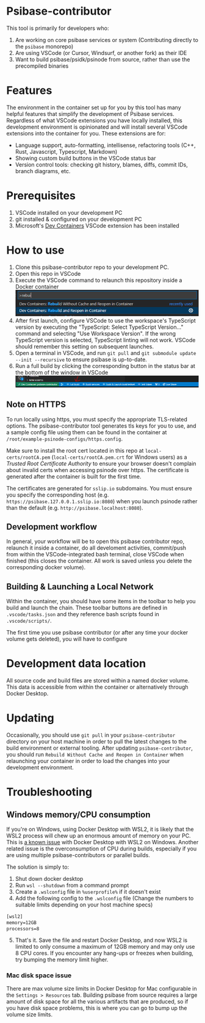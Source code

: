 # Psibase-contributor

This tool is primarily for developers who:

1. Are working on core psibase services or system (Contributing directly to the `psibase` monorepo)
2. Are using VSCode (or Cursor, Windsurf, or another fork) as their IDE
3. Want to build psibase/psidk/psinode from source, rather than use the precompiled binaries

# Features

The environment in the container set up for you by this tool has many helpful features that simplify the development of Psibase services. Regardless of what VSCode extensions you have locally installed, this development environment is opinionated and will install several VSCode extensions into the container for you. These extensions are for:

* Language support, auto-formatting, intellisense, refactoring tools (C++, Rust, Javascript, Typescript, Markdown)
* Showing custom build buttons in the VSCode status bar
* Version control tools: checking git history, blames, diffs, commit IDs, branch diagrams, etc.

# Prerequisites

1. VSCode installed on your development PC
2. git installed & configured on your development PC
3. Microsoft's [Dev Containers](https://marketplace.visualstudio.com/items?itemName=ms-vscode-remote.remote-containers) VSCode extension has been installed

# How to use

1. Clone this psibase-contributor repo to your development PC.
2. Open this repo in VSCode
3. Execute the VSCode command to relaunch this repository inside a Docker container <br/> ![Reopen in Container](/img/build-command.png)
4. After first launch, configure VSCode to use the workspace's TypeScript version by executing the "TypeScript: Select TypeScript Version..." command and selecting "Use Workspace Version". If the wrong TypeScript version is selected, TypeScript linting will not work. VSCode should remember this setting on subsequent launches.
5. Open a terminal in VSCode, and run `git pull` and `git submodule update --init --recursive` to ensure psibase is up-to-date.
6. Run a full build by clicking the corresponding button in the status bar at the bottom of the window in VSCode <br/> ![Build](/img/full-build.png)

## Note on HTTPS

To run locally using https, you must specify the appropriate TLS-related options. The psibase-contributor tool generates tls keys for you to use, and a sample config file using them can be found in the container at `/root/example-psinode-configs/https.config`.

Make sure to install the root cert located in this repo at `local-certs/rootCA.pem` (`local-certs/rootCA.pem.crt` for Windows users) as a *Trusted Root Certificate Authority* to ensure your browser doesn't complain about invalid certs when accessing psinode over https. The certificate is generated after the container is built for the first time.

The certificates are generated for `sslip.io` subdomains. You must ensure you specify the corresponding host (e.g. `https://psibase.127.0.0.1.sslip.io:8080`) when you launch psinode rather than the default (e.g. `http://psibase.localhost:8080`).

## Development workflow

In general, your workflow will be to open this psibase contributor repo, relaunch it inside a container, do all develoment activities, commit/push from within the VSCode-integrated bash terminal, close VSCode when finished (this closes the container. All work is saved unless you delete the corresponding docker volume).

## Building & Launching a Local Network

Within the container, you should have some items in the toolbar to help you build and launch the chain. These toolbar buttons are defined in `.vscode/tasks.json` and they reference bash scripts found in `.vscode/scripts/`. 

The first time you use psibase contributor (or after any time your docker volume gets deleted), you will have to configure 

# Development data location

All source code and build files are stored within a named docker volume. This data is accessible from within the container or alternatively through Docker Desktop.

# Updating

Occasionally, you should use `git pull` in your `psibase-contributor` directory on your host machine in order to pull the latest changes to the build environment or external tooling. After updating `psibase-contributor`, you should run `Rebuild Without Cache and Reopen in Container` when relaunching your container in order to load the changes into your development environment.

# Troubleshooting

## Windows memory/CPU consumption

If you're on Windows, using Docker Desktop with WSL2, it is likely that the WSL2 process will chew up an enormous amount of memory on your PC. This is [a known issue](https://github.com/microsoft/WSL/issues/8725) with Docker Desktop with WSL2 on Windows. Another related issue is the overconsumption of CPU during builds, especially if you are using multiple psibase-contributors or parallel builds.

The solution is simply to:
1. Shut down docker desktop
2. Run `wsl --shutdown` from a command prompt
3. Create a `.wslconfig` file in `%userprofile%` if it doesn't exist
4. Add the following config to the `.wslconfig` file (Change the numbers to suitable limits depending on your host machine specs)
```
[wsl2]
memory=12GB
processors=8
```
5. That's it. Save the file and restart Docker Desktop, and now WSL2 is limited to only consume a maximum of 12GB memory and may only use 8 CPU cores. If you encounter any hang-ups or freezes when building, try bumping the memory limit higher.

### Mac disk space issue

There are max volume size limits in Docker Desktop for Mac configurable in the `Settings > Resources` tab. Building psibase from source requires a large amount of disk space for all the various artifacts that are produced, so if you have disk space problems, this is where you can go to bump up the volume size limits.
